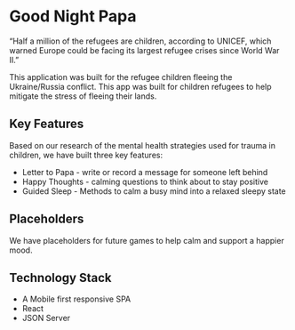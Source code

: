 # Good Night Papa

“Half a million of the refugees are children, according to UNICEF, which warned Europe could be facing its largest refugee crises since World War II.”

This application was built for the refugee children fleeing the Ukraine/Russia conflict. This app was built for children refugees to help mitigate the stress of fleeing their lands.

## Key Features

Based on our research of the mental health strategies used for trauma in children,  we have built three key features:

* Letter to Papa - write or record a message for someone left behind
* Happy Thoughts - calming questions to think about to stay positive
* Guided Sleep - Methods to calm a busy mind into a relaxed sleepy state 


## Placeholders

We have placeholders for future games to help calm and support a happier mood.

## Technology Stack

* A Mobile first responsive SPA
* React
* JSON Server
